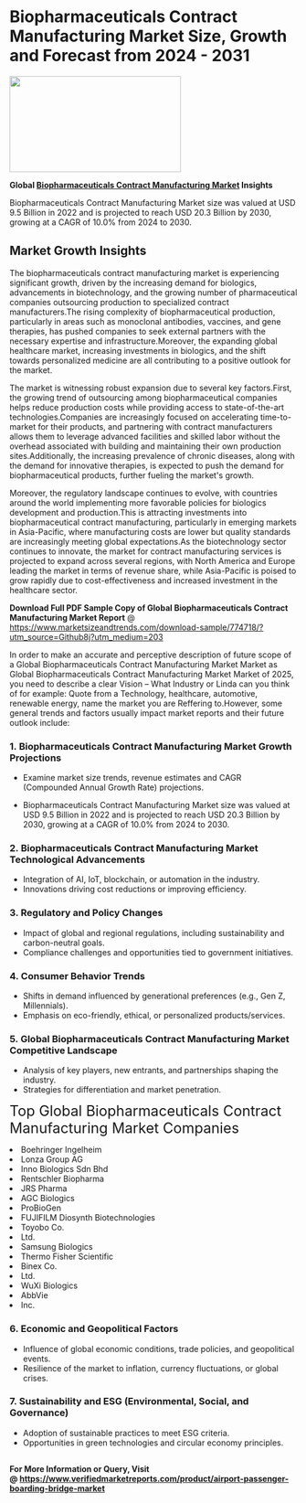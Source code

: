<H1>Biopharmaceuticals Contract Manufacturing Market Size, Growth and Forecast from 2024 - 2031</H1><img class="aligncenter size-medium wp-image-584254" src="https://thirdeyenews.in/wp-content/uploads/2024/09/Global-Market-Research-300x168.jpeg" alt="" width="300" height="168" /><p><strong>Global&nbsp;<a href="https://www.marketsizeandtrends.com/download-sample/774718/?utm_source=Github8j?utm_medium=203">Biopharmaceuticals Contract Manufacturing Market</a> Insights</strong></p><p>Biopharmaceuticals Contract Manufacturing Market size was valued at USD 9.5 Billion in 2022 and is projected to reach USD 20.3 Billion by 2030, growing at a CAGR of 10.0% from 2024 to 2030.</p><p><h2>Market Growth Insights</h2> <p>The biopharmaceuticals contract manufacturing market is experiencing significant growth, driven by the increasing demand for biologics, advancements in biotechnology, and the growing number of pharmaceutical companies outsourcing production to specialized contract manufacturers.The rising complexity of biopharmaceutical production, particularly in areas such as monoclonal antibodies, vaccines, and gene therapies, has pushed companies to seek external partners with the necessary expertise and infrastructure.Moreover, the expanding global healthcare market, increasing investments in biologics, and the shift towards personalized medicine are all contributing to a positive outlook for the market.</p> <p>The market is witnessing robust expansion due to several key factors.First, the growing trend of outsourcing among biopharmaceutical companies helps reduce production costs while providing access to state-of-the-art technologies.Companies are increasingly focused on accelerating time-to-market for their products, and partnering with contract manufacturers allows them to leverage advanced facilities and skilled labor without the overhead associated with building and maintaining their own production sites.Additionally, the increasing prevalence of chronic diseases, along with the demand for innovative therapies, is expected to push the demand for biopharmaceutical products, further fueling the market's growth.</p> <p>Moreover, the regulatory landscape continues to evolve, with countries around the world implementing more favorable policies for biologics development and production.This is attracting investments into biopharmaceutical contract manufacturing, particularly in emerging markets in Asia-Pacific, where manufacturing costs are lower but quality standards are increasingly meeting global expectations.As the biotechnology sector continues to innovate, the market for contract manufacturing services is projected to expand across several regions, with North America and Europe leading the market in terms of revenue share, while Asia-Pacific is poised to grow rapidly due to cost-effectiveness and increased investment in the healthcare sector.</p> <p><span class=""><strong>Download Full PDF Sample Copy of Global Biopharmaceuticals Contract Manufacturing Market Report</strong> @ <a href="https://www.marketsizeandtrends.com/download-sample/774718/?utm_source=Github8j?utm_medium=203" target="_blank">https://www.marketsizeandtrends.com/download-sample/774718/?utm_source=Github8j?utm_medium=203</a></span></p><p>In order to make an accurate and perceptive description of future scope of a Global&nbsp;Biopharmaceuticals Contract Manufacturing Market Market as Global&nbsp;Biopharmaceuticals Contract Manufacturing Market Market of 2025, you need to describe a clear Vision &ndash; What Industry or Linda can you think of for example: Quote from a Technology, healthcare, automotive, renewable energy, name the market you are Reffering to.However, some general trends and factors usually impact market reports and their future outlook include:</p><h3>1.&nbsp;<strong>Biopharmaceuticals Contract Manufacturing Market Growth Projections</strong></h3><ul><li>Examine market size trends, revenue estimates and CAGR (Compounded Annual Growth Rate) projections.</li><li><p>Biopharmaceuticals Contract Manufacturing Market size was valued at USD 9.5 Billion in 2022 and is projected to reach USD 20.3 Billion by 2030, growing at a CAGR of 10.0% from 2024 to 2030.</p></li></ul><h3>2.&nbsp;<strong>Biopharmaceuticals Contract Manufacturing Market Technological Advancements</strong></h3><ul><li>Integration of AI, IoT, blockchain, or automation in the industry.</li><li>Innovations driving cost reductions or improving efficiency.</li></ul><h3>3.&nbsp;<strong>Regulatory and Policy Changes</strong></h3><ul><li>Impact of global and regional regulations, including sustainability and carbon-neutral goals.</li><li>Compliance challenges and opportunities tied to government initiatives.</li></ul><h3>4.&nbsp;<strong>Consumer Behavior Trends</strong></h3><ul><li>Shifts in demand influenced by generational preferences (e.g., Gen Z, Millennials).</li><li>Emphasis on eco-friendly, ethical, or personalized products/services.</li></ul><h3>5.&nbsp;<strong>Global Biopharmaceuticals Contract Manufacturing Market Competitive Landscape</strong></h3><ul><li>Analysis of key players, new entrants, and partnerships shaping the industry.</li><li>Strategies for differentiation and market penetration.</li></ul><p data-pm-slice="1 1 []"><span style="color: inherit; font-family: inherit; font-size: 25px;">Top Global Biopharmaceuticals Contract Manufacturing Market Companies</span></p><div class="" data-test-id=""><p><li>Boehringer Ingelheim</li><li> Lonza Group AG</li><li> Inno Biologics Sdn Bhd</li><li> Rentschler Biopharma</li><li> JRS Pharma</li><li> AGC Biologics</li><li> ProBioGen</li><li> FUJIFILM Diosynth Biotechnologies</li><li> Toyobo Co.</li><li> Ltd.</li><li> Samsung Biologics</li><li> Thermo Fisher Scientific</li><li> Binex Co.</li><li> Ltd.</li><li> WuXi Biologics</li><li> AbbVie</li><li> Inc.</li></p></div><h3>6.&nbsp;<strong>Economic and Geopolitical Factors</strong></h3><ul><li>Influence of global economic conditions, trade policies, and geopolitical events.</li><li>Resilience of the market to inflation, currency fluctuations, or global crises.</li></ul><h3>7.&nbsp;<strong>Sustainability and ESG (Environmental, Social, and Governance)</strong></h3><ul><li>Adoption of sustainable practices to meet ESG criteria.</li><li>Opportunities in green technologies and circular economy principles.</li></ul><h2><strong style="font-size: 14px;">For More Information or Query, Visit @&nbsp;</strong><a style="background-color: #ffffff; font-size: 14px;" href="https://www.marketsizeandtrends.com/report/biopharmaceuticals-contract-manufacturing-market/" target="_blank">https://www.verifiedmarketreports.com/product/airport-passenger-boarding-bridge-market</a></h2>